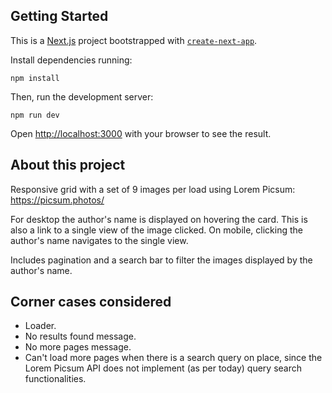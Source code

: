 ## Getting Started

This is a [Next.js](https://nextjs.org/) project bootstrapped with [`create-next-app`](https://github.com/vercel/next.js/tree/canary/packages/create-next-app).

Install dependencies running:

```
npm install
```

Then, run the development server:

```
npm run dev
```

Open [http://localhost:3000](http://localhost:3000) with your browser to see the result.

## About this project

Responsive grid with a set of 9 images per load using Lorem Picsum: https://picsum.photos/

For desktop the author's name is displayed on hovering the card. This is also a link to a single view of the image clicked. On mobile, clicking the author's name navigates to the single view.

Includes pagination and a search bar to filter the images displayed by the author's name.

## Corner cases considered

- Loader.
- No results found message.
- No more pages message.
- Can't load more pages when there is a search query on place, since the Lorem Picsum API does not implement (as per today) query search functionalities.
